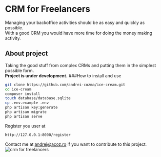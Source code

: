 # CRM for Freelancers
Managing your backoffice activities should be as easy and quickly as possible.   
With a good CRM you would have more time for doing the money making activity. 
## About project
Taking the good stuff from complex CRMs and putting them in the simplest possible form.  
**Project is under development.**
###How to install and use

```bash
git clone https://github.com/andrei-cozma/ice-cream.git
cd ice-cream
composer install
touch database/database.sqlite
cp .env.example .env
php artisan key:generate
php artisan migrate
php artisan serve
```
Register you user at
```bash
http://127.0.0.1:8000/register
```
Contact me at [andrei@acoz.ro](mailto:andrei@acoz.ro) if you want to contribute to this project.  
![crm for freelancers](http://fakecdn.acoz.ro/861c6a641ec954b5781f6cd067c3133d32c104e68c3d0ab63705d5cf40c855bd.png)